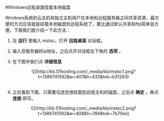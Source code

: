 <!-- --- tag: 云主机 独立服务器 Windows 远程桌面 共享 -->

#Windows远程桌面挂载本地磁盘

Windows系统的云主机和独立主机用户在本地和远程服务器之间共享资源，最方便的方式应该就是挂载本地磁盘到远程系统了，要比通过默认共享和ftp简单且方便。下面我们就介绍一下此方法：

1. 在 **运行** 里输入 mstsc，打开 **远程桌面** 对话框。

2. 输入您服务器的ip地址，之后点开对话框左下角的 **选项** 。

3. 在下图中我们点 **详细信息**   <br />

<center>![](http://kb.51hosting.com/_media/kb/mstsc1.png?t=1386741592&w=407&h=433&tok=b31263)</center>  <br />

4. 之后看到下图，只需要勾选您想挂载到远程主机的磁盘，之后点 **确定** ，再点 **连接** 即可。  <br />

<center>![](http://kb.51hosting.com/_media/kb/mstsc2.png?t=1386741592&w=408&h=399&tok=7b70ee)</center>  <br />

